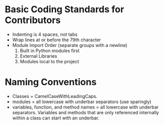 # Basic Coding Standards for Contributors #

  * Indenting is 4 spaces, not tabs
  * Wrap lines at or before the 79th character
  * Module Import Order (separate groups with a newline)
    1. Built in Python modules first
    1. External Libraries
    1. Modules local to the project


# Naming Conventions #

  * Classes = CamelCaseWithLeadingCaps.
  * modules = all lowercase with underbar separators (use sparingly)
  * variables, function, and method names = all lowercase with underbar separators.  Variables and methods that are only referenced internally within a class can start with an underbar.